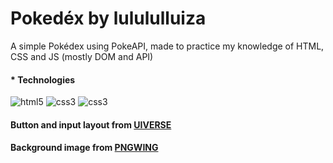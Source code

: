 # Pokedéx by lulululluiza
A simple Pokédex using PokeAPI, made to practice my knowledge of HTML, CSS and JS (mostly DOM and API)

#### * Technologies

<div style="display:inline_block">
  <img alt="html5" src="https://img.shields.io/badge/HTML5-E34F26?style=for-the-badge&logo=html5&logoColor=white"> 
  <img alt="css3" src="https://img.shields.io/badge/CSS3-1572B6?style=for-the-badge&logo=css3&logoColor=white">
    <img alt="css3" src="https://img.shields.io/badge/JavaScript-F7DF1E?style=for-the-badge&logo=javascript&logoColor=white">
</div>

#### Button and input layout from <a href="https://uiverse.io/">UIVERSE</a>

#### Background image from <a href="https://www.pngwing.com/en/">PNGWING</a>

